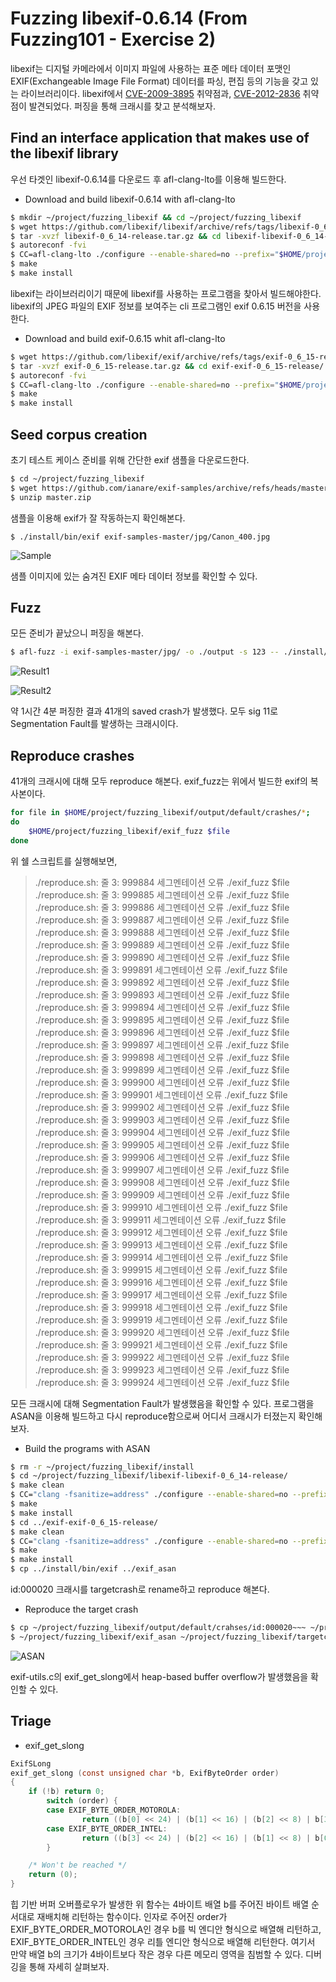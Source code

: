 Fuzzing libexif-0.6.14 (From Fuzzing101 - Exercise 2)
=======================================================

libexif는 디지털 카메라에서 이미지 파일에 사용하는 표준 메타 데이터 포맷인 EXIF(Exchangeable Image File Format) 데이터를 파싱, 편집 등의 기능을 갖고 있는 라이브러리이다. libexif에서 [CVE-2009-3895](https://knvd.krcert.or.kr/elkDetail.do?CVEID=CVE-2009-3895&jvn=&CVEID=CNNVD-200911-213&dilen=60c15fa1dd82393915ad3109) 취약점과, [CVE-2012-2836](https://knvd.krcert.or.kr/elkDetail.do?CVEID=CVE-2012-2836&jvn=&CVEID=CNNVD-201207-183&dilen=60c0642cdd82393915a39901) 취약점이 발견되었다. 퍼징을 통해 크래시를 찾고 분석해보자. 

## Find an interface application that makes use of the libexif library

우선 타겟인 libexif-0.6.14를 다운로드 후 afl-clang-lto를 이용해 빌드한다.
* Download and build libexif-0.6.14 with afl-clang-lto
```bash
$ mkdir ~/project/fuzzing_libexif && cd ~/project/fuzzing_libexif
$ wget https://github.com/libexif/libexif/archive/refs/tags/libexif-0_6_14-release.tar.gz
$ tar -xvzf libexif-0_6_14-release.tar.gz && cd libexif-libexif-0_6_14-release/
$ autoreconf -fvi
$ CC=afl-clang-lto ./configure --enable-shared=no --prefix="$HOME/project/fuzzing_libexif/install/"
$ make
$ make install
```
libexif는 라이브러리이기 때문에 libexif를 사용하는 프로그램을 찾아서 빌드해야한다. libexif의 JPEG 파일의 EXIF 정보를 보여주는 cli 프로그램인 exif 0.6.15 버전을 사용한다. 
* Download and build exif-0.6.15 whit afl-clang-lto
```bash
$ wget https://github.com/libexif/exif/archive/refs/tags/exif-0_6_15-release.tar.gz
$ tar -xvzf exif-0_6_15-release.tar.gz && cd exif-exif-0_6_15-release/
$ autoreconf -fvi
$ CC=afl-clang-lto ./configure --enable-shared=no --prefix="$HOME/project/fuzzing_libexif/install/" PKG_CONFIG_PATH=$HOME/project/fuzzing_libexif/install/lib/pkgconfig
$ make
$ make install
```

## Seed corpus creation
초기 테스트 케이스 준비를 위해 간단한 exif 샘플을 다운로드한다. 
```bash
$ cd ~/project/fuzzing_libexif
$ wget https://github.com/ianare/exif-samples/archive/refs/heads/master.zip
$ unzip master.zip
```
샘플을 이용해 exif가 잘 작동하는지 확인해본다.

    $ ./install/bin/exif exif-samples-master/jpg/Canon_400.jpg

![Sample](./images/libexif_sample.png)

샘플 이미지에 있는 숨겨진 EXIF 메타 데이터 정보를 확인할 수 있다. 

## Fuzz
모든 준비가 끝났으니 퍼징을 해본다. 
```bash
$ afl-fuzz -i exif-samples-master/jpg/ -o ./output -s 123 -- ./install/bin/exif @@
```

![Result1](./images/libexif_result.png)
















![Result2](./images/libexif_result2.png)

약 1시간 4분 퍼징한 결과 41개의 saved crash가 발생했다. 모두 sig 11로 Segmentation Fault를 발생하는 크래시이다. 

## Reproduce crashes
41개의 크래시에 대해 모두 reproduce 해본다. exif_fuzz는 위에서 빌드한 exif의 복사본이다. 
```bash
for file in $HOME/project/fuzzing_libexif/output/default/crashes/*;
do
    $HOME/project/fuzzing_libexif/exif_fuzz $file
done
```
위 쉘 스크립트를 실행해보면, 
> ./reproduce.sh: 줄 3: 999884 세그멘테이션 오류 ./exif_fuzz $file
./reproduce.sh: 줄 3: 999885 세그멘테이션 오류 ./exif_fuzz $file
./reproduce.sh: 줄 3: 999886 세그멘테이션 오류 ./exif_fuzz $file
./reproduce.sh: 줄 3: 999887 세그멘테이션 오류 ./exif_fuzz $file
./reproduce.sh: 줄 3: 999888 세그멘테이션 오류 ./exif_fuzz $file
./reproduce.sh: 줄 3: 999889 세그멘테이션 오류 ./exif_fuzz $file
./reproduce.sh: 줄 3: 999890 세그멘테이션 오류 ./exif_fuzz $file
./reproduce.sh: 줄 3: 999891 세그멘테이션 오류 ./exif_fuzz $file
./reproduce.sh: 줄 3: 999892 세그멘테이션 오류 ./exif_fuzz $file
./reproduce.sh: 줄 3: 999893 세그멘테이션 오류 ./exif_fuzz $file
./reproduce.sh: 줄 3: 999894 세그멘테이션 오류 ./exif_fuzz $file
./reproduce.sh: 줄 3: 999895 세그멘테이션 오류 ./exif_fuzz $file
./reproduce.sh: 줄 3: 999896 세그멘테이션 오류 ./exif_fuzz $file
./reproduce.sh: 줄 3: 999897 세그멘테이션 오류 ./exif_fuzz $file
./reproduce.sh: 줄 3: 999898 세그멘테이션 오류 ./exif_fuzz $file
./reproduce.sh: 줄 3: 999899 세그멘테이션 오류 ./exif_fuzz $file
./reproduce.sh: 줄 3: 999900 세그멘테이션 오류 ./exif_fuzz $file
./reproduce.sh: 줄 3: 999901 세그멘테이션 오류 ./exif_fuzz $file
./reproduce.sh: 줄 3: 999902 세그멘테이션 오류 ./exif_fuzz $file
./reproduce.sh: 줄 3: 999903 세그멘테이션 오류 ./exif_fuzz $file
./reproduce.sh: 줄 3: 999904 세그멘테이션 오류 ./exif_fuzz $file
./reproduce.sh: 줄 3: 999905 세그멘테이션 오류 ./exif_fuzz $file
./reproduce.sh: 줄 3: 999906 세그멘테이션 오류 ./exif_fuzz $file
./reproduce.sh: 줄 3: 999907 세그멘테이션 오류 ./exif_fuzz $file
./reproduce.sh: 줄 3: 999908 세그멘테이션 오류 ./exif_fuzz $file
./reproduce.sh: 줄 3: 999909 세그멘테이션 오류 ./exif_fuzz $file
./reproduce.sh: 줄 3: 999910 세그멘테이션 오류 ./exif_fuzz $file
./reproduce.sh: 줄 3: 999911 세그멘테이션 오류 ./exif_fuzz $file
./reproduce.sh: 줄 3: 999912 세그멘테이션 오류 ./exif_fuzz $file
./reproduce.sh: 줄 3: 999913 세그멘테이션 오류 ./exif_fuzz $file
./reproduce.sh: 줄 3: 999914 세그멘테이션 오류 ./exif_fuzz $file
./reproduce.sh: 줄 3: 999915 세그멘테이션 오류 ./exif_fuzz $file
./reproduce.sh: 줄 3: 999916 세그멘테이션 오류 ./exif_fuzz $file
./reproduce.sh: 줄 3: 999917 세그멘테이션 오류 ./exif_fuzz $file
./reproduce.sh: 줄 3: 999918 세그멘테이션 오류 ./exif_fuzz $file
./reproduce.sh: 줄 3: 999919 세그멘테이션 오류 ./exif_fuzz $file
./reproduce.sh: 줄 3: 999920 세그멘테이션 오류 ./exif_fuzz $file
./reproduce.sh: 줄 3: 999921 세그멘테이션 오류 ./exif_fuzz $file
./reproduce.sh: 줄 3: 999922 세그멘테이션 오류 ./exif_fuzz $file
./reproduce.sh: 줄 3: 999923 세그멘테이션 오류 ./exif_fuzz $file
./reproduce.sh: 줄 3: 999924 세그멘테이션 오류 ./exif_fuzz $file

모든 크래시에 대해 Segmentation Fault가 발생했음을 확인할 수 있다.  프로그램을 ASAN을 이용해 빌드하고 다시 reproduce함으로써 어디서 크래시가 터졌는지 확인해보자. 
* Build the programs with ASAN
```bash
$ rm -r ~/project/fuzzing_libexif/install
$ cd ~/project/fuzzing_libexif/libexif-libexif-0_6_14-release/
$ make clean
$ CC="clang -fsanitize=address" ./configure --enable-shared=no --prefix="$HOME/project/fuzzing_libexif/install"
$ make
$ make install
$ cd ../exif-exif-0_6_15-release/
$ make clean
$ CC="clang -fsanitize=address" ./configure --enable-shared=no --prefix="$HOME/project/fuzzing_libexif/install" PKG_CONFIG_PATH=$HOME/project/fuzzing_libexif/install/lib/pkgconfig
$ make
$ make install
$ cp ../install/bin/exif ../exif_asan
```
id:000020 크래시를 targetcrash로 rename하고 reproduce 해본다.
* Reproduce the target crash
```bash
$ cp ~/project/fuzzing_libexif/output/default/crahses/id:000020~~~ ~/project/fuzzing_libexif/targetcrash
$ ~/project/fuzzing_libexif/exif_asan ~/project/fuzzing_libexif/targetcrash
```

![ASAN](./images/libexif_asan.png)

exif-utils.c의 exif_get_slong에서 heap-based buffer overflow가 발생했음을 확인할 수 있다. 

## Triage
* exif_get_slong
```C
ExifSLong
exif_get_slong (const unsigned char *b, ExifByteOrder order)
{
	if (!b) return 0;
        switch (order) {
        case EXIF_BYTE_ORDER_MOTOROLA:
                return ((b[0] << 24) | (b[1] << 16) | (b[2] << 8) | b[3]);
        case EXIF_BYTE_ORDER_INTEL:
                return ((b[3] << 24) | (b[2] << 16) | (b[1] << 8) | b[0]);
        }

	/* Won't be reached */
	return (0);
}
```

힙 기반 버퍼 오버플로우가 발생한 위 함수는 4바이트 배열 b를 주어진 바이트 배열 순서대로 재배치해 리턴하는 함수이다. 인자로 주어진 order가 EXIF_BYTE_ORDER_MOTOROLA인 경우 b를 빅 엔디안 형식으로 배열해 리턴하고, EXIF_BYTE_ORDER_INTEL인 경우 리틀 엔디안 형식으로 배열해 리턴한다. 여기서 만약 배열 b의 크기가 4바이트보다 작은 경우 다른 메모리 영역을 침범할 수 있다. 디버깅을 통해 자세히 살펴보자. 